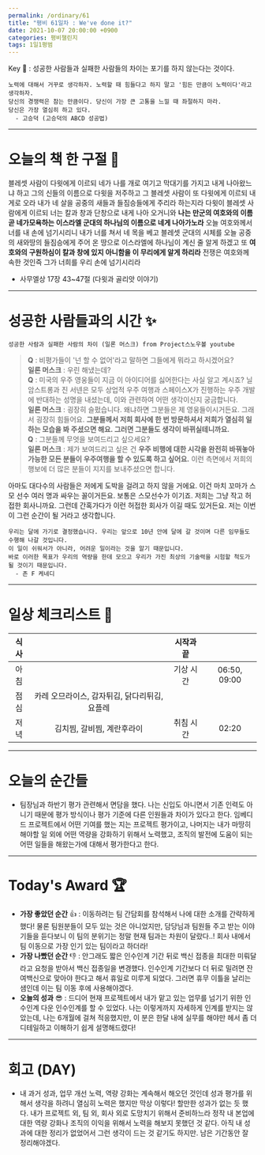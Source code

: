 ```yaml
---
permalink: /ordinary/61
title: "평비 61일차 : We've done it?"
date: 2021-10-07 20:00:00 +0900
categories: 평비챌린지
tags: 1일1평범
---  
```

Key 🔑 : 성공한 사람들과 실패한 사람들의 차이는 포기를 하지 않는다는 것이다.
```
노력에 대해서 거꾸로 생각하자. 노력할 때 힘들다고 하지 말고 '힘든 만큼이 노력이다'라고 생각하자.
당신의 경쟁력은 참는 만큼이다. 당신이 가장 큰 고통을 느낄 때 좌절하지 마라.
당신은 가장 열심히 하고 있다.
  - 고승덕 (고승덕의 ABCD 성공법)
```

---
# 오늘의 책 한 구절 📕
블레셋 사람이 다윗에게 이르되 네가 나를 개로 여기고 막대기를 가지고 내게 나아왔느냐 하고 그의 신들의 이름으로 다윗을 저주하고 그 블레셋 사람이 또 다윗에게 이르되 내게로 오라 내가 네 살을 공중의 새들과 들짐승들에게 주리라 하는지라 다윗이 블레셋 사람에게 이르되 너는 칼과 창과 단창으로 내게 나아 오거니와 **나는 만군의 여호와의 이름 곧 네가모욕하는 이스라엘 군대의 하나님의 이름으로 네게 나아가노라** 오늘 여호와께서 너를 내 손에 넘기시리니 내가 너를 쳐서 네 목을 베고 블레셋 군대의 시체를 오늘 공중의 새와땅의 들짐승에게 주어 온 땅으로 이스라엘에 하나님이 계신 줄 알게 하겠고 또 **여호와의 구원하심이 칼과 창에 있지 아니함을 이 무리에게 알게 하리라** 전쟁은 여호와께 속한 것인즉 그가 너희를 우리 손에 넘기시리라  
 - 사무엘상 17장 43~47절 (다윗과 골리앗 이야기)

---
# 성공한 사람들과의 시간 ✨
`성공한 사람과 실패한 사람의 차이 (일론 머스크) from Project스노우볼 youtube`  

> **Q** : 비평가들이 '넌 할 수 없어'라고 말하면 그들에게 뭐라고 하시겠어요?  
> **일론 머스크** : 우린 해냈는데?  
> **Q** : 미국의 우주 영웅들이 지금 이 아이디어를 싫어한다는 사실 알고 계시죠? 닐 암스트롱과 진 서넨은 모두 상업적 우주 여행과 스페이스X가 진행하는 우주 개발에 반대하는 성명을 내셨는데, 이와 관련하여 어떤 생각이신지 궁금합니다.  
> **일론 머스크** : 굉장히 슬펐습니다. 왜냐하면 그분들은 제 영웅들이시거든요. 그래서 굉장히 힘들어요. **그분들께서 저희 회사에 한 번 방문하셔서 저희가 열심히 일하는 모습을 봐 주셨으면 해요. 그러면 그분들도 생각이 바뀌실테니까요.**  
> **Q** : 그분들께 무엇을 보여드리고 싶으세요?  
> **일론 머스크** : 제가 보여드리고 싶은 건 **우주 비행에 대한 시각을 완전히 바꿔놓아 가능한 모든 분들이 우주여행을 할 수 있도록 하고 싶어요.** 이런 측면에서 저희의 행보에 더 많은 분들이 지지를 보내주셨으면 합니다.  

아마도 대다수의 사람들은 저에게 도박을 걸려고 하지 않을 거에요. 이건 마치 꼬마가 스모 선수 여러 명과 싸우는 꼴이거든요. 보통은 스모선수가 이기죠. 저희는 그냥 작고 허접한 회사니까요. 그런데 간혹가다가 이런 허접한 회사가 이길 때도 있거든요. 저는 이번이 그런 순간이 될 거라고 생각합니다.  

```
우리는 달에 가기로 결정했습니다. 우리는 앞으로 10년 안에 달에 갈 것이며 다른 임무들도 수행해 나갈 것입니다.
이 일이 쉬워서가 아니라, 어려운 일이라는 것을 알기 때문입니다.
바로 이러한 목표가 우리의 역량을 한데 모으고 우리가 가진 최상의 기술력을 시험할 척도가 될 것이기 때문입니다.
  - 존 F 케네디
```

---
# 일상 체크리스트 📃

| 식사 |  | 시작과 끝 |  |
|:----:|:----:|:----:|:----:|
| 아침 |  | 기상 시간 | 06:50, 09:00 |
| 점심 | 카레 오므라이스, 감자튀김, 닭다리튀김, 요플레 |  |  |
| 저녁 | 김치찜, 갈비찜, 계란후라이 | 취침 시간 | 02:20 |

---
# 오늘의 순간들
- 팀장님과 하반기 평가 관련해서 면담을 했다. 나는 신입도 아니면서 기존 인력도 아니기 때문에 평가 방식이나 평가 기준에 다른 인원들과 차이가 있다고 한다. 임베디드 프로젝트에서 어떤 기여를 했는 지는 프로젝트 평가이고, 나머지는 내가 마땅히 해야할 일 외에 어떤 역량을 강화하기 위해서 노력했고, 조직의 발전에 도움이 되는 어떤 일들을 해왔는가에 대해서 평가한다고 한다.  

---
# Today's Award 🏆
- **가장 좋았던 순간** 👍 : 이동하려는 팀 간담회를 참석해서 나에 대한 소개를 간략하게 했다! 물론 팀원분들이 모두 있는 것은 아니었지만, 담당님과 팀원들 주고 받는 이야기들을 듣다보니 이 팀의 분위기는 정말 현재 팀과는 차원이 달랐다..! 회사 내에서 팀 이동으로 가장 인기 있는 팀이라고 하더라!  
- **가장 나빴던 순간** 👎 : 안그래도 짧은 인수인계 기간 뒤로 백신 접종을 최대한 미뤄달라고 요청을 받아서 백신 접종일을 변경했다. 인수인계 기간보다 더 뒤로 밀려면 잔여백신으로 맞아야 한다고 해서 휴일로 미루게 되었다. 그러면 휴무 이틀을 날리는 샘인데 이는 팀 이동 후에 사용해야겠다.  
- **오늘의 성과** 😎 : 드디어 현재 프로젝트에서 내가 맡고 있는 업무를 넘기기 위한 인수인계 다운 인수인계를 할 수 있었다. 나는 이렇게까지 자세하게 인계를 받지는 않았는데, 나는 6개월에 걸쳐 적응했지만, 이 분은 한달 내에 실무를 해야만 헤서 좀 더 디테일하고 이해하기 쉽게 설명해드렸다!  

---
# 회고 (DAY)
- 내 과거 성과, 업무 개선 노력, 역량 강화는 계속해서 해오던 것인데 성과 평가를 위해서 생각을 하려니 열심히 노력은 했지만 막상 이렇다! 할만한 성과가 없는 듯 했다. 내가 프로젝트 외, 팀 외, 회사 외로 도망치기 위해서 준비하느라 정작 내 본업에 대한 역량 강화나 조직의 이익을 위해서 노력을 해보지 못했던 것 같다. 아직 내 성과에 대한 정리가 없었어서 그런 생각이 드는 것 같기도 하지만. 남은 기간동안 잘 정리해야겠다.